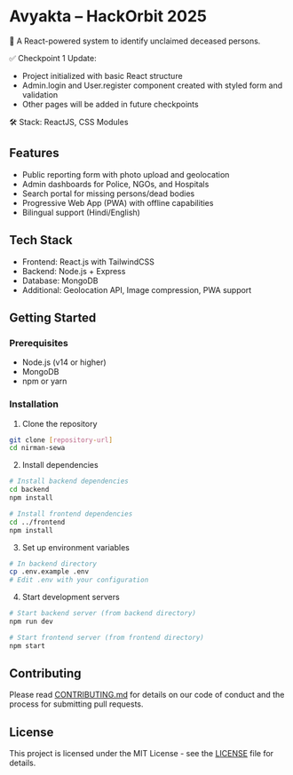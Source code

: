 # Avyakta – HackOrbit 2025

🔐 A React-powered system to identify unclaimed deceased persons.

✅ Checkpoint 1 Update:
- Project initialized with basic React structure
- Admin.login and 
User.register  component created with styled form and validation
- Other pages will be added in future checkpoints

🛠 Stack: ReactJS, CSS Modules

## Features

- Public reporting form with photo upload and geolocation
- Admin dashboards for Police, NGOs, and Hospitals
- Search portal for missing persons/dead bodies
- Progressive Web App (PWA) with offline capabilities
- Bilingual support (Hindi/English)

## Tech Stack

- Frontend: React.js with TailwindCSS
- Backend: Node.js + Express
- Database: MongoDB
- Additional: Geolocation API, Image compression, PWA support

## Getting Started

### Prerequisites

- Node.js (v14 or higher)
- MongoDB
- npm or yarn

### Installation

1. Clone the repository
```bash
git clone [repository-url]
cd nirman-sewa
```

2. Install dependencies
```bash
# Install backend dependencies
cd backend
npm install

# Install frontend dependencies
cd ../frontend
npm install
```

3. Set up environment variables
```bash
# In backend directory
cp .env.example .env
# Edit .env with your configuration
```

4. Start development servers
```bash
# Start backend server (from backend directory)
npm run dev

# Start frontend server (from frontend directory)
npm start
```

## Contributing

Please read [CONTRIBUTING.md](CONTRIBUTING.md) for details on our code of conduct and the process for submitting pull requests.

## License

This project is licensed under the MIT License - see the [LICENSE](LICENSE) file for details. 